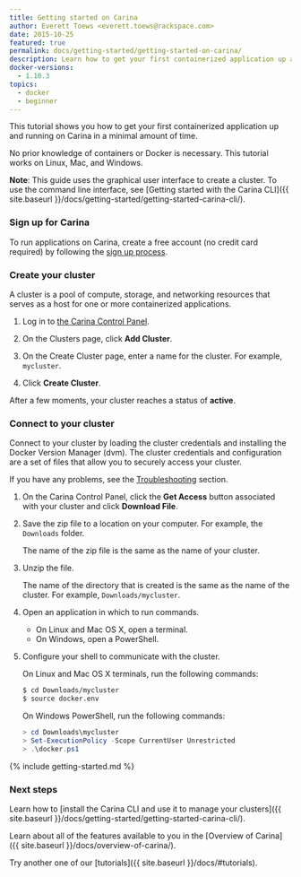 ```yaml
---
title: Getting started on Carina
author: Everett Toews <everett.toews@rackspace.com>
date: 2015-10-25
featured: true
permalink: docs/getting-started/getting-started-on-carina/
description: Learn how to get your first containerized application up and running on Carina in a minimal amount of time
docker-versions:
  - 1.10.3
topics:
  - docker
  - beginner
---
```


This tutorial shows you how to get your first containerized application up and running on Carina in a minimal amount of time.

No prior knowledge of containers or Docker is necessary. This tutorial works on Linux, Mac, and Windows.

**Note**: This guide uses the graphical user interface to create a cluster. To use the command line interface, see [Getting started with the Carina CLI]({{ site.baseurl }}/docs/getting-started/getting-started-carina-cli/).

### Sign up for Carina

To run applications on Carina, create a free account (no credit card required) by following the [sign up process](https://app.getcarina.com/app/signup).

### Create your cluster

A cluster is a pool of compute, storage, and networking resources that serves as a host for one or more containerized applications.

1. Log in to [the Carina Control Panel](https://app.getcarina.com).

1. On the Clusters page, click **Add Cluster**.

1. On the Create Cluster page, enter a name for the cluster. For example, `mycluster`.

1. Click **Create Cluster**.

After a few moments, your cluster reaches a status of **active**.

### Connect to your cluster

Connect to your cluster by loading the cluster credentials and installing the Docker Version Manager (dvm). The cluster credentials and configuration are a set of files that allow you to securely access your cluster.

If you have any problems, see the [Troubleshooting](#troubleshooting) section.

1. On the Carina Control Panel, click the **Get Access** button associated with your cluster and click **Download File**.

1. Save the zip file to a location on your computer. For example, the `Downloads` folder.

    The name of the zip file is the same as the name of your cluster.

1. Unzip the file.

    The name of the directory that is created is the same as the name of the cluster. For example, `Downloads/mycluster`.

1. Open an application in which to run commands.
    - On Linux and Mac OS X, open a terminal.
    - On Windows, open a PowerShell.

1. Configure your shell to communicate with the cluster.

    On Linux and Mac OS X terminals, run the following commands:

    ```bash
    $ cd Downloads/mycluster
    $ source docker.env
    ```

    On Windows PowerShell, run the following commands:

    ```powershell
    > cd Downloads\mycluster
    > Set-ExecutionPolicy -Scope CurrentUser Unrestricted
    > .\docker.ps1
    ```

{% include getting-started.md %}

### Next steps

Learn how to [install the Carina CLI and use it to manage your clusters]({{ site.baseurl }}/docs/getting-started/getting-started-carina-cli/).

Learn about all of the features available to you in the [Overview of Carina]({{ site.baseurl }}/docs/overview-of-carina/).

Try another one of our [tutorials]({{ site.baseurl }}/docs/#tutorials).
